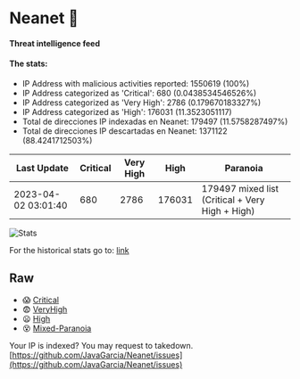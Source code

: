 # Neanet :hocho:
#### Threat intelligence feed
#### The stats:

- IP Address with malicious activities reported: 1550619 (100%)
- IP Address categorized as 'Critical':  680 (0.0438534546526%)
- IP Address categorized as 'Very High':  2786 (0.179670183327%)
- IP Address categorized as 'High':  176031 (11.3523051117)
- Total de direcciones IP indexadas en Neanet:  179497 (11.5758287497%)
- Total de direcciones IP descartadas en Neanet:  1371122 (88.4241712503%)

| Last Update | Critical | Very High | High | Paranoia |
| --- | --- | --- | --- | --- |
| 2023-04-02 03:01:40 | 680 | 2786 | 176031 | 179497 mixed list (Critical + Very High + High)|

![Stats](https://docs.google.com/spreadsheets/d/e/2PACX-1vSnaNMIXVabIpDJjufMlzH7poXnshF3mgd8Is1g9ytUEzVsP5my4Trn8f-xkoLLQ38xpL3HtmUexLo6/pubchart?oid=501124687&format=image)

For the historical stats go to: [link](/stats.csv)
## Raw
- :scream: [Critical](https://raw.githubusercontent.com/JavaGarcia/Neanet/master/blacklists/neanet_critical.txt)
- :fearful: [VeryHigh](https://raw.githubusercontent.com/JavaGarcia/Neanet/master/blacklists/neanet_veryHigh.txtt)
- :frowning: [High](https://raw.githubusercontent.com/JavaGarcia/Neanet/master/blacklists/neanet_high.txt)
- :dizzy_face: [Mixed-Paranoia](https://raw.githubusercontent.com/JavaGarcia/Neanet/master/blacklists/neanet_all.txt)


Your IP is indexed? You may request to takedown. [https://github.com/JavaGarcia/Neanet/issues](https://github.com/JavaGarcia/Neanet/issues)



















































































































































































































































































































































































































































































































































































































































































































































































































































































































































































































































































































































































































































































































































































































































































































































































































































































































































































































































































































































































































































































































































































































































































































































































































































































































































































































































































































































































































































































































































































































































































































































































































































































































































































































































































































































































































































































































































































































































































































































































































































































































































































































































































































































































































































































































































































































































































































































































































































































































































































































































































































































































































































































































































































































































































































































































































































































































































































































































































































































































































































































































































































































































































































































































































































































































































































































































































































































































































































































































































































































































































































































































































































































































































































































































































































































































































































































































































































































































































































































































































































































































































































































































































































































































































































































































































































































































































































































































































































































































































































































































































































































































































































































































































































































































































































































































































































































































































































































































































































































































































































































































































































































































































































































































































































































































